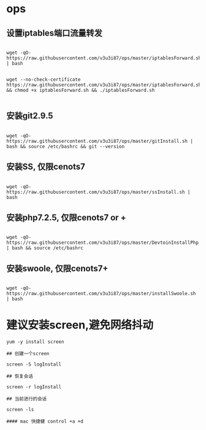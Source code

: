 # ops


## 设置iptables端口流量转发

````text

wget -qO- https://raw.githubusercontent.com/v3u3i87/ops/master/iptablesForward.sh | bash 


wget --no-check-certificate https://raw.githubusercontent.com/v3u3i87/ops/master/iptablesForward.sh && chmod +x iptablesForward.sh && ./iptablesForward.sh


````


## 安装git2.9.5

````text

wget -qO- https://raw.githubusercontent.com/v3u3i87/ops/master/gitInstall.sh | bash && source /etc/bashrc && git --version

````

## 安装SS, 仅限cenots7 

````text

wget -qO- https://raw.githubusercontent.com/v3u3i87/ops/master/ssInstall.sh | bash

````


## 安装php7.2.5, 仅限cenots7 or +
```text

wget -qO- https://raw.githubusercontent.com/v3u3i87/ops/master/DevtoinInstallPhp.sh | bash && source /etc/bashrc

```

## 安装swoole, 仅限cenots7+

````text

wget -qO- https://raw.githubusercontent.com/v3u3i87/ops/master/installSwoole.sh | bash

````


# 建议安装screen,避免网络抖动

	yum -y install screen

	## 创建一个screen
	
	screen -S logInstall

	## 恢复会话
	
	screen -r logInstall

	## 当前进行的会话
	
	screen -ls

	#### mac 快捷健 control +a +d 